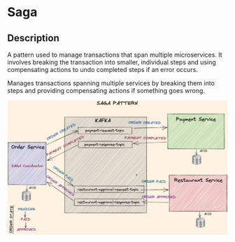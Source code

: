 # Saga

## Description

A pattern used to manage transactions that span multiple microservices.
It involves breaking the transaction into smaller, individual steps and using compensating actions to undo completed steps if an error occurs.

Manages transactions spanning multiple services by breaking them into steps and providing compensating actions if something goes wrong.

![](saga/image1.jpg)
